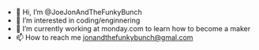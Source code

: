 - 👋 Hi, I’m @JoeJonAndTheFunkyBunch
- 👀 I’m interested in coding/enginnering 
- 🌱 I’m currently working at monday.com to learn how to become a maker
- 📫 How to reach me jonandthefunkybunch@gmal.com

<!---
JoeJonAndTheFunkyBunch/JoeJonAndTheFunkyBunch is a ✨ special ✨ repository because its `README.md` (this file) appears on your GitHub profile.
You can click the Preview link to take a look at your changes.
--->
